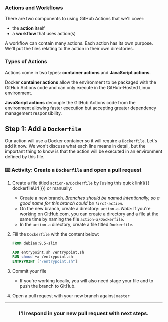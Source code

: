 ### Actions and Workflows

There are two components to using GitHub Actions that we'll cover:

- the **action** itself
- a **workflow** that uses action(s)

A workflow can contain many actions. Each action has its own purpose. We'll put the files relating to the action in their own directories.

### Types of Actions

Actions come in two types: **container actions** and **JavaScript actions**.

Docker **container actions** allow the environment to be packaged with the GitHub Actions code and can only execute in the GitHub-Hosted Linux environment.

**JavaScript actions** decouple the GitHub Actions code from the environment allowing faster execution but accepting greater dependency management responsibility.

<!--
UNCOMMENT WHEN THESE TWO COURSE GO LIVE AND ADD PROPER LINK DETAILS
📖 To learn more about creating each type of action, refer to the related learning lab course:
  - [Writing JavaScript Actions]()
  - [Writing Docker Container Actions]() -->

## Step 1: Add a `Dockerfile`

Our action will use a Docker container so it will require a `Dockerfile`. Let's add it now. We won't discuss what each line means in detail, but the important thing to know is that the action will be executed in an environment defined by this file.

### :keyboard: Activity: Create a `Dockerfile` and open a pull request

1. Create a file titled `action-a/Dockerfile` by [using this quick link]({{ dockerfileUrl }}) or manually:
   - Create a new branch. _Branches should be named intentionally, so a good name for this branch could be `first-action`_.
   - On the new branch, create a directory: `action-a`. _Note:_ If you're working on GitHub.com, you can create a directory and a file at the same time by naming the file `action-a/Dockerfile`.
   - In the `action-a` directory, create a file titled `Dockerfile`.
1. Fill the `Dockerfile` with the content below:

   ```Dockerfile
   FROM debian:9.5-slim

   ADD entrypoint.sh /entrypoint.sh
   RUN chmod +x /entrypoint.sh
   ENTRYPOINT ["/entrypoint.sh"]
   ```

1. Commit your file
   - If you're working locally, you will also need stage your file and to push the branch to GitHub.
1. Open a pull request with your new branch against `master`

<hr>
<h3 align="center">I'll respond in your new pull request with next steps.</h3>
